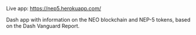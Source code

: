 Live app: https://nep5.herokuapp.com/

Dash app with information on the NEO blockchain and NEP-5 tokens, based on the Dash Vanguard Report.
